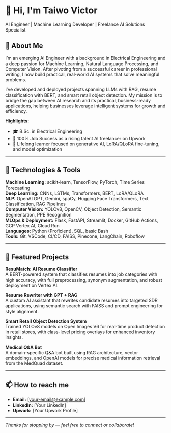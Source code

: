 # 👋 Hi, I'm Taiwo Victor  
AI Engineer | Machine Learning Developer | Freelance AI Solutions Specialist  

## 🚀 About Me  
I’m an emerging AI Engineer with a background in Electrical Engineering and a deep passion for Machine Learning, Natural Language Processing, and Computer Vision. After pivoting from a successful career in professional writing, I now build practical, real-world AI systems that solve meaningful problems.  

I’ve developed and deployed projects spanning LLMs with RAG, resume classification with BERT, and smart retail object detection. My mission is to bridge the gap between AI research and its practical, business-ready applications, helping businesses leverage intelligent systems for growth and efficiency.  

**Highlights:**  
- 🎓 B.Sc. in Electrical Engineering  
- 🌟 100% Job Success as a rising talent AI freelancer on Upwork  
- 🧠 Lifelong learner focused on generative AI, LoRA/QLoRA fine-tuning, and model optimization  

---

## 🔧 Technologies & Tools

**Machine Learning:** scikit-learn, TensorFlow, PyTorch, Time Series Forecasting  
**Deep Learning:** CNNs, LSTMs, Transformers, BERT, LoRA/QLoRA  
**NLP:** OpenAI GPT, Gemini, spaCy, Hugging Face Transformers, Text Classification, RAG Pipelines  
**Computer Vision:** YOLOv8, OpenCV, Object Detection, Semantic Segmentation, PPE Recognition  
**MLOps & Deployment:** Flask, FastAPI, Streamlit, Docker, GitHub Actions, GCP Vertex AI, Cloud Run  
**Languages:** Python (Proficient), SQL, basic Bash  
**Tools:** Git, VSCode, CI/CD, FAISS, Pinecone, LangChain, Roboflow  

---

## 🏅 Featured Projects

**ResuMatch: AI Resume Classifier**  
A BERT-powered system that classifies resumes into job categories with high accuracy, with full preprocessing, synonym augmentation, and robust deployment on Vertex AI.

**Resume Rewriter with GPT + RAG**  
A custom AI assistant that rewrites candidate resumes into targeted SDR applications, using semantic search with FAISS and prompt engineering for style alignment.

**Smart Retail Object Detection System**  
Trained YOLOv8 models on Open Images V6 for real-time product detection in retail stores, with class-level pricing overlays for enhanced inventory insights.

**Medical Q&A Bot**  
A domain-specific Q&A bot built using RAG architecture, vector embeddings, and OpenAI models for precise medical information retrieval from the MedQuad dataset.


---

## 📫 How to reach me

- **Email:** [your-email@example.com]  
- **LinkedIn:** [Your LinkedIn]  
- **Upwork:** [Your Upwork Profile]   

---

*Thanks for stopping by — feel free to connect or collaborate!*
